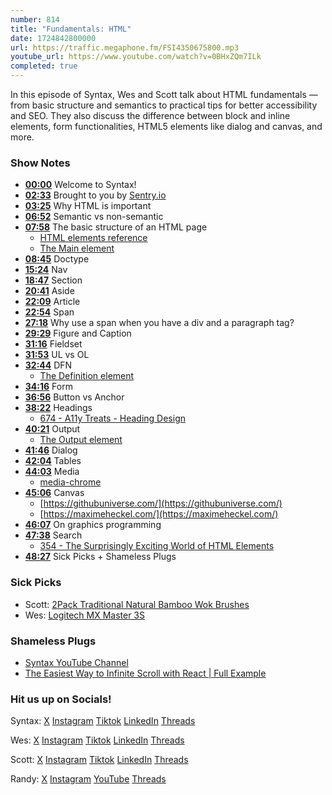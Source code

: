 ```yaml
---
number: 814
title: "Fundamentals: HTML"
date: 1724842800000
url: https://traffic.megaphone.fm/FSI4350675800.mp3
youtube_url: https://www.youtube.com/watch?v=0BHxZQm7ILk
completed: true
---
```


In this episode of Syntax, Wes and Scott talk about HTML fundamentals — from basic structure and semantics to practical tips for better accessibility and SEO. They also discuss the difference between block and inline elements, form functionalities, HTML5 elements like dialog and canvas, and more.

### Show Notes

* **[00:00](#t=00:00)** Welcome to Syntax!
* **[02:33](#t=02:33)** Brought to you by [Sentry.io](https://sentry.io)
* **[03:25](#t=03:25)** Why HTML is important
* **[06:52](#t=06:52)** Semantic vs non-semantic
* **[07:58](#t=07:58)** The basic structure of an HTML page
  * [HTML elements reference](https://developer.mozilla.org/en-US/docs/Web/HTML/Element)
  * [The Main element](https://developer.mozilla.org/en-US/docs/Web/HTML/Element/main)
* **[08:45](#t=08:45)** Doctype
* **[15:24](#t=15:24)** Nav
* **[18:47](#t=18:47)** Section
* **[20:41](#t=20:41)** Aside
* **[22:09](#t=22:09)** Article
* **[22:54](#t=22:54)** Span
* **[27:18](#t=27:18)** Why use a span when you have a div and a paragraph tag?
* **[29:29](#t=29:29)** Figure and Caption
* **[31:16](#t=31:16)** Fieldset
* **[31:53](#t=31:53)** UL vs OL
* **[32:44](#t=32:44)** DFN
  * [The Definition element](https://developer.mozilla.org/en-US/docs/Web/HTML/Element/dfn)
* **[34:16](#t=34:16)** Form
* **[36:56](#t=36:56)** Button vs Anchor
* **[38:22](#t=38:22)** Headings
  * [674 - A11y Treats - Heading Design](https://syntax.fm/show/674/a11y-treats-heading-design)
* **[40:21](#t=40:21)** Output
  * [The Output element](https://developer.mozilla.org/en-US/docs/Web/HTML/Element/output)
* **[41:46](#t=41:46)** Dialog
* **[42:04](#t=42:04)** Tables
* **[44:03](#t=44:03)** Media
  * [media-chrome](https://github.com/muxinc/media-chrome)
* **[45:06](#t=45:06)** Canvas
  * [https://githubuniverse.com/](https://githubuniverse.com/)
  * [https://maximeheckel.com/](https://maximeheckel.com/)
* **[46:07](#t=46:07)** On graphics programming
* **[47:38](#t=47:38)** Search
  * [354 - The Surprisingly Exciting World of HTML Elements](https://syntax.fm/show/354/the-surprisingly-exciting-world-of-html-elements)
* **[48:27](#t=48:27)** Sick Picks + Shameless Plugs

### Sick Picks

- Scott: [2Pack Traditional Natural Bamboo Wok Brushes](https://amzn.to/4co51dS)
- Wes: [Logitech MX Master 3S](https://amzn.to/46MXmVd)

### Shameless Plugs

- [Syntax YouTube Channel](https://www.youtube.com/@syntaxfm)
- [The Easiest Way to Infinite Scroll with React | Full Example](https://www.youtube.com/watch?v=nR85ayDEVBc)

### Hit us up on Socials!

Syntax: [X](https://twitter.com/syntaxfm) [Instagram](https://www.instagram.com/syntax_fm/) [Tiktok](https://www.tiktok.com/@syntaxfm) [LinkedIn](https://www.linkedin.com/company/96077407/admin/feed/posts/) [Threads](https://www.threads.net/@syntax_fm)

Wes: [X](https://twitter.com/wesbos) [Instagram](https://www.instagram.com/wesbos/) [Tiktok](https://www.tiktok.com/@wesbos) [LinkedIn](https://www.linkedin.com/in/wesbos/) [Threads](https://www.threads.net/@wesbos)

Scott: [X](https://twitter.com/stolinski) [Instagram](https://www.instagram.com/stolinski/) [Tiktok](https://www.tiktok.com/@stolinski) [LinkedIn](https://www.linkedin.com/in/stolinski/) [Threads](https://www.threads.net/@stolinski)

Randy: [X](https://twitter.com/randyrektor) [Instagram](https://www.instagram.com/randyrektor/) [YouTube](https://www.youtube.com/@randyrektor) [Threads](https://www.threads.net/@randyrektor)